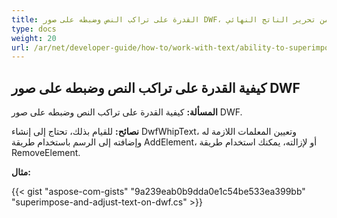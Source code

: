 ```yaml
---
title: القدرة على تراكب النص وضبطه على صور DWF، مما يسمح ببعض درجة من تحرير الناتج النهائي
type: docs
weight: 20
url: /ar/net/developer-guide/how-to/work-with-text/ability-to-superimpose-and-adjust-text-on-dwf-images/
---
```


## **كيفية القدرة على تراكب النص وضبطه على صور DWF**

**المسألة:** كيفية القدرة على تراكب النص وضبطه على صور DWF.

**نصائح:** للقيام بذلك، تحتاج إلى إنشاء DwfWhipText، وتعيين المعلمات اللازمة له وإضافته إلى الرسم باستخدام طريقة AddElement، أو لإزالته، يمكنك استخدام طريقة RemoveElement.

**مثال:**

{{< gist "aspose-com-gists" "9a239eab0b9dda0e1c54be533ea399bb" "superimpose-and-adjust-text-on-dwf.cs" >}}
